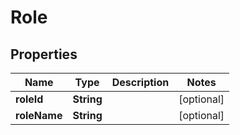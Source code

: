 
# Role

## Properties
Name | Type | Description | Notes
------------ | ------------- | ------------- | -------------
**roleId** | **String** |  |  [optional]
**roleName** | **String** |  |  [optional]



